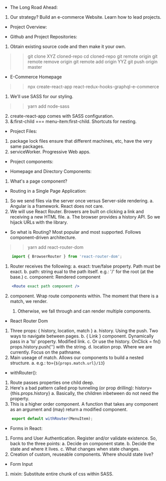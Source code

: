 - The Long Road Ahead:
1. Our strategy? Build an e-commerce Website. Learn how to lead projects.

- Project Overview:

- Github and Project Repositories:
1. Obtain existing source code and then make it your own.
>> git clone XYZ cloned-repo
>> cd cloned-repo
>> git remote
    origin
>> git remote remove origin
>> git remote add origin YYZ
>> git push origin master

- E-Commerce Homepage
>> npx create-react-app react-redux-hooks-graphql-e-commerce
1. We'll use SASS for our styling.
>> yarn add node-sass
2. create-react-app comes with SASS configuration.
3. &:first-child === menu-item:first-child. Shortcuts for nesting.

- Project Files:
1. package lock files ensure that different machines, etc, have the very same packages.
2. serviceWorker. Progressive Web apps.

- Project components:

- Homepage and Directory Components:
1. What's a page component?

- Routing in a Single Page Application:
1. So we send files via the server once versus Server-side rendering. 
    a. Angular is a framework. React does not care.
2. We will use React Router. Browers are built on clicking a link and receiving a new HTML file.
    a. The browser provides a history API. So we hijack URLs with the library.

- So what is Routing? Most popular and most supported. Follows component-driven architecture.
>> yarn add react-router-dom
```jsx
    import { BrowserRouter } from 'react-router-dom';
```
1. Router receives the following:
    a. exact: true/false property. Path must be exact.
    b. path: string eual to the path itself. e.g.: '/' for the root (at the base.)
    c. component: Rendered component
```jsx
    <Route exact path component />
```
2. <Switch /> component. Wrap route components within. The moment that there is a match, we render.
    1. Otherwise, we fall through and can render multiple components.

- React Router Dom
1. Three props: { history, location, match }
    a. history. Using the push. Two ways to navigate between pages.
    b. { Link } component. Dynamically pass in a 'to' property. Modified <a> link.
    c. Or use the history. OnClick = fn() props.history.push('') with the string.
    d. location prop. Where we are currently. Focus on the pathname.
2. Main useage of match. Allows our components to build a nested structure.
    a. e.g.: to={`${props.match.url}/13`}

- withRouter():
1. Route passes properties one child deep. 
2. Here's a bad pattern called prop tunneling (or prop drilling): history={this.props.history}
    a. Basically, the children inbetween do not need the property.
3. This is a higher order component. A function that takes any component as an argument and (may) return a modified component.
```jsx
    export default withRouter(MenuItem);
```

- Forms in React:
1. Forms and User Authentication. Register and/or validate existence. So, back to the three points:
    a. Decide on component state.
    b. Decide the state and where it lives.
    c. What changes when state changes.
2. Creation of custom, reuseable components. Where should state live?

- Form Input
1. mixin: Substitute entire chunk of css within SASS.